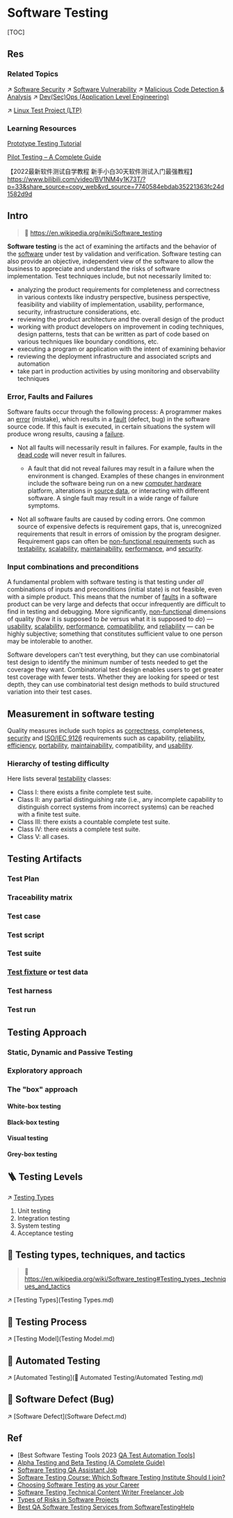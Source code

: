 # Software Testing

[TOC]



## Res
### Related Topics
↗ [Software Security](../../../../CyberSecurity/🏰%20Cybersecurity%20Basics%20&%20InfoSec/🍦%20Software%20Security/Software%20Security.md)
↗ [Software Vulnerability](../../../CyberSecurity/🏰%20Cybersecurity%20Basics%20&%20InfoSec/🍦%20Software%20Security/🐒%20Software%20Vulnerability/Software%20Vulnerability.md)
↗ [Malicious Code Detection & Analysis](../../../CyberSecurity/🏰%20Cybersecurity%20Basics%20&%20InfoSec/🍦%20Software%20Security/🪆%20Binary%20Engineering%20&%20Software%20Analysis/Malicious%20Code%20Detection%20&%20Software%20Analysis/Malicious%20Code%20Detection%20&%20Analysis.md)
↗ [Dev(Sec)Ops (Application Level Engineering)](../../☁️%20Cloud%20Computing%20&%20Cloud%20Native/Dev(Sec)Ops%20(Application%20Level%20Engineering)/Dev(Sec)Ops%20(Application%20Level%20Engineering).md)

↗ [Linux Test Project (LTP)](../../../🔑%20CS%20Core/🥷🏼%20Operating%20Systems%20(Engineering%20Part)/Linux%20(Derived%20From%20UNIX%20Family)/🔩%20Linux%20Kernel/🤤%20Linux%20Test%20Project%20(LTP)/Linux%20Test%20Project%20(LTP).md)


### Learning Resources
[Prototype Testing Tutorial](https://www.softwaretestinghelp.com/prototype-testing-tutorial/)

[Pilot Testing – A Complete Guide](https://www.softwaretestinghelp.com/what-is-pilot-testing/) 


【2022最新软件测试自学教程 新手小白30天软件测试入门最强教程】 https://www.bilibili.com/video/BV1NM4y1K73T/?p=33&share_source=copy_web&vd_source=7740584ebdab35221363fc24d1582d9d



## Intro
> 🔗 https://en.wikipedia.org/wiki/Software_testing

**Software testing** is the act of examining the artifacts and the behavior of the [software](https://en.wikipedia.org/wiki/Software) under test by validation and verification. Software testing can also provide an objective, independent view of the software to allow the business to appreciate and understand the risks of software implementation. Test techniques include, but not necessarily limited to:

- analyzing the product requirements for completeness and correctness in various contexts like industry perspective, business perspective, feasibility and viability of implementation, usability, performance, security, infrastructure considerations, etc.
- reviewing the product architecture and the overall design of the product
- working with product developers on improvement in coding techniques, design patterns, tests that can be written as part of code based on various techniques like boundary conditions, etc.
- executing a program or application with the intent of examining behavior
- reviewing the deployment infrastructure and associated scripts and automation
- take part in production activities by using monitoring and observability techniques


### Error, Faults and Failures
Software faults occur through the following process: A programmer makes an [error](https://en.wikipedia.org/wiki/Human_error) (mistake), which results in a [fault](https://en.wikipedia.org/wiki/Fault_(technology)) (defect, bug) in the software source code. If this fault is executed, in certain situations the system will produce wrong results, causing a [failure](https://en.wikipedia.org/wiki/Failure).

- Not all faults will necessarily result in failures. For example, faults in the [dead code](https://en.wikipedia.org/wiki/Dead_code) will never result in failures. 
  - A fault that did not reveal failures may result in a failure when the environment is changed. Examples of these changes in environment include the software being run on a new [computer hardware](https://en.wikipedia.org/wiki/Computer_hardware) platform, alterations in [source data](https://en.wikipedia.org/wiki/Source_data), or interacting with different software. A single fault may result in a wide range of failure symptoms.

- Not all software faults are caused by coding errors. One common source of expensive defects is requirement gaps, that is, unrecognized requirements that result in errors of omission by the program designer. Requirement gaps can often be [non-functional requirements](https://en.wikipedia.org/wiki/Non-functional_requirements) such as [testability](https://en.wikipedia.org/wiki/Software_testability), [scalability](https://en.wikipedia.org/wiki/Scalability), [maintainability](https://en.wikipedia.org/wiki/Maintainability), [performance](https://en.wikipedia.org/wiki/Computer_performance), and [security](https://en.wikipedia.org/wiki/Computer_security).


### Input combinations and preconditions
A fundamental problem with software testing is that testing under *all* combinations of inputs and preconditions (initial state) is not feasible, even with a simple product. This means that the number of [faults](https://en.wikipedia.org/wiki/Software_bug) in a software product can be very large and defects that occur infrequently are difficult to find in testing and debugging. More significantly, [non-functional](https://en.wikipedia.org/wiki/Non-functional_requirements) dimensions of quality (how it is supposed to *be* versus what it is supposed to *do*) — [usability](https://en.wikipedia.org/wiki/Usability), [scalability](https://en.wikipedia.org/wiki/Scalability), [performance](https://en.wikipedia.org/wiki/Computer_performance), [compatibility](https://en.wikipedia.org/wiki/Backward_compatibility), and [reliability](https://en.wikipedia.org/wiki/Reliability_(engineering)) — can be highly subjective; something that constitutes sufficient value to one person may be intolerable to another.

Software developers can't test everything, but they can use combinatorial test design to identify the minimum number of tests needed to get the coverage they want. Combinatorial test design enables users to get greater test coverage with fewer tests. Whether they are looking for speed or test depth, they can use combinatorial test design methods to build structured variation into their test cases.



## Measurement in software testing
Quality measures include such topics as [correctness](https://en.wikipedia.org/wiki/Correctness_(computer_science)), completeness, [security](https://en.wikipedia.org/wiki/Computer_security_audit) and [ISO/IEC 9126](https://en.wikipedia.org/wiki/ISO/IEC_9126) requirements such as capability, [reliability](https://en.wikipedia.org/wiki/Reliability_engineering), [efficiency](https://en.wikipedia.org/wiki/Algorithmic_efficiency), [portability](https://en.wikipedia.org/wiki/Porting), [maintainability](https://en.wikipedia.org/wiki/Maintainability), compatibility, and [usability](https://en.wikipedia.org/wiki/Usability).


### Hierarchy of testing difficulty
Here lists several [testability](https://en.wikipedia.org/wiki/Software_testability) classes:

- Class I: there exists a finite complete test suite.
- Class II: any partial distinguishing rate (i.e., any incomplete capability to distinguish correct systems from incorrect systems) can be reached with a finite test suite.
- Class III: there exists a countable complete test suite.
- Class IV: there exists a complete test suite.
- Class V: all cases.



## Testing Artifacts
### Test Plan


### Traceability matrix



### Test case



### Test script



### Test suite



### [Test fixture](https://en.wikipedia.org/wiki/Test_fixture) or test data



### Test harness



### Test run



## Testing Approach
### Static, Dynamic and Passive Testing



### Exploratory approach



### The "box" approach
#### White-box testing



#### Black-box testing



#### Visual testing



#### Grey-box testing



## 🪜 Testing Levels
↗️   [Testing Types](Testing%20Types/Testing%20Types.md)

1. Unit testing
2. Integration testing
3. System testing
4. Acceptance testing



## 📡 Testing types, techniques, and tactics
> 🔗 https://en.wikipedia.org/wiki/Software_testing#Testing_types,_techniques_and_tactics



↗️   [Testing Types](Testing Types.md) 



## 🌊 Testing Process

↗️ [Testing Model](Testing Model.md) 



## 🤖 Automated Testing

↗️ [Automated Testing](🤖 Automated Testing/Automated Testing.md) 



## 🐛 Software Defect (Bug)

↗️  [Software Defect](Software Defect.md) 



## Ref
- [Best Software Testing Tools 2023 [QA Test Automation Tools\]](https://www.softwaretestinghelp.com/tools/)
- [Alpha Testing and Beta Testing (A Complete Guide)](https://www.softwaretestinghelp.com/what-is-alpha-testing-beta-testing/)
- [Software Testing QA Assistant Job](https://www.softwaretestinghelp.com/software-testing-qa-assistant-job/)
- [Software Testing Course: Which Software Testing Institute Should I join?](https://www.softwaretestinghelp.com/which-software-testing-institute-should-i-join/)
- [Choosing Software Testing as your Career](https://www.softwaretestinghelp.com/choosing-software-testing-as-your-career/)
- [Software Testing Technical Content Writer Freelancer Job](https://www.softwaretestinghelp.com/software-testing-technical-content-writer-freelancer-job/)
- [Types of Risks in Software Projects](https://www.softwaretestinghelp.com/types-of-risks-in-software-projects/)
- [Best QA Software Testing Services from SoftwareTestingHelp](https://www.softwaretestinghelp.com/best-qa-software-testing-service-provider-company/)

[🤔 常见的二十种软件测试方法详解（史上最全） | cnblog]: https://www.cnblogs.com/ybqjymy/p/16727372.html
